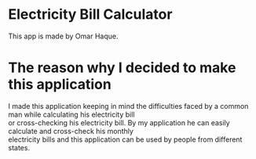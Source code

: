 # Electricity Bill Calculator
This app is made by Omar Haque.<br>

# The reason why I decided to make this application <br>
I made this application keeping in mind the difficulties faced by a common man while calculating his electricity bill<br>
or cross-checking his electricity bill. By my application he can easily calculate and cross-check his monthly<br>
electricity bills and this application can be used by people from different states.

